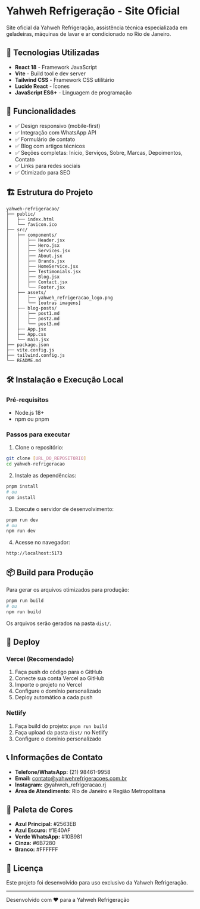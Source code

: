# Yahweh Refrigeração - Site Oficial

Site oficial da Yahweh Refrigeração, assistência técnica especializada em geladeiras, máquinas de lavar e ar condicionado no Rio de Janeiro.

## 🚀 Tecnologias Utilizadas

- **React 18** - Framework JavaScript
- **Vite** - Build tool e dev server
- **Tailwind CSS** - Framework CSS utilitário
- **Lucide React** - Ícones
- **JavaScript ES6+** - Linguagem de programação

## 📱 Funcionalidades

- ✅ Design responsivo (mobile-first)
- ✅ Integração com WhatsApp API
- ✅ Formulário de contato
- ✅ Blog com artigos técnicos
- ✅ Seções completas: Início, Serviços, Sobre, Marcas, Depoimentos, Contato
- ✅ Links para redes sociais
- ✅ Otimizado para SEO

## 🏗️ Estrutura do Projeto

```
yahweh-refrigeracao/
├── public/
│   ├── index.html
│   └── favicon.ico
├── src/
│   ├── components/
│   │   ├── Header.jsx
│   │   ├── Hero.jsx
│   │   ├── Services.jsx
│   │   ├── About.jsx
│   │   ├── Brands.jsx
│   │   ├── HomeService.jsx
│   │   ├── Testimonials.jsx
│   │   ├── Blog.jsx
│   │   ├── Contact.jsx
│   │   └── Footer.jsx
│   ├── assets/
│   │   ├── yahweh_refrigeracao_logo.png
│   │   └── [outras imagens]
│   ├── blog-posts/
│   │   ├── post1.md
│   │   ├── post2.md
│   │   └── post3.md
│   ├── App.jsx
│   ├── App.css
│   └── main.jsx
├── package.json
├── vite.config.js
├── tailwind.config.js
└── README.md
```

## 🛠️ Instalação e Execução Local

### Pré-requisitos
- Node.js 18+ 
- npm ou pnpm

### Passos para executar

1. Clone o repositório:
```bash
git clone [URL_DO_REPOSITORIO]
cd yahweh-refrigeracao
```

2. Instale as dependências:
```bash
pnpm install
# ou
npm install
```

3. Execute o servidor de desenvolvimento:
```bash
pnpm run dev
# ou
npm run dev
```

4. Acesse no navegador:
```
http://localhost:5173
```

## 📦 Build para Produção

Para gerar os arquivos otimizados para produção:

```bash
pnpm run build
# ou
npm run build
```

Os arquivos serão gerados na pasta `dist/`.

## 🚀 Deploy

### Vercel (Recomendado)

1. Faça push do código para o GitHub
2. Conecte sua conta Vercel ao GitHub
3. Importe o projeto no Vercel
4. Configure o domínio personalizado
5. Deploy automático a cada push

### Netlify

1. Faça build do projeto: `pnpm run build`
2. Faça upload da pasta `dist/` no Netlify
3. Configure o domínio personalizado

## 📞 Informações de Contato

- **Telefone/WhatsApp:** (21) 98461-9958
- **Email:** contato@yahwehrefrigeracoes.com.br
- **Instagram:** @yahweh_refrigeracao.rj
- **Área de Atendimento:** Rio de Janeiro e Região Metropolitana

## 🎨 Paleta de Cores

- **Azul Principal:** #2563EB
- **Azul Escuro:** #1E40AF
- **Verde WhatsApp:** #10B981
- **Cinza:** #6B7280
- **Branco:** #FFFFFF

## 📝 Licença

Este projeto foi desenvolvido para uso exclusivo da Yahweh Refrigeração.

---

Desenvolvido com ❤️ para a Yahweh Refrigeração


